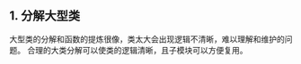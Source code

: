 <!--
 * @Author: hft
 * @Date: 2021-09-23 12:13:12
 * @LastEditors: hft
 * @LastEditTime: 2021-09-23 12:13:12
 * @Description: file content
-->
## 1. 分解大型类

大型类的分解和函数的提炼很像，类太大会出现逻辑不清晰，难以理解和维护的问题。
合理的大类分解可以使类的逻辑清晰，且子模块可以方便复用。